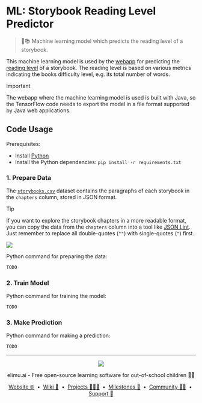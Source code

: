 # ML: Storybook Reading Level Predictor

> 🤖📚 Machine learning model which predicts the reading level of a storybook.

This machine learning model is used by the [webapp](https://github.com/elimu-ai/webapp) for predicting the [reading level](https://github.com/elimu-ai/model/blob/main/src/main/java/ai/elimu/model/v2/enums/ReadingLevel.java) of a storybook. The reading level is based on various metrics indicating the books difficulty level, e.g. its total number of words.

> [!IMPORTANT]
> The webapp where the machine learning model is used is built with Java, so the TensorFlow code needs to export the model in a file format supported by Java web applications.

## Code Usage

Prerequisites:

- Install [Python](https://www.python.org/)
- Install the Python dependencies: `pip install -r requirements.txt`

### 1. Prepare Data

The [`storybooks.csv`](https://github.com/elimu-ai/webapp/blob/main/src/main/resources/db/content_PROD/hin/storybooks.csv) dataset contains the paragraphs of each storybook in the `chapters` column, stored in JSON format.

> [!TIP]
> If you want to explore the storybook chapters in a more readable format, you can copy the data from the `chapters` column into a tool like [JSON Lint](https://jsonlint.com/). Just remember to replace all double-quotes (`""`) with single-quotes (`"`) first.
> 
> <kbd>![](https://github.com/user-attachments/assets/e03132e1-f1fd-43ee-acd3-d17929a87639)</kbd>

Python command for preparing the data:

```python
TODO
```

### 2. Train Model

Python command for training the model:

```python
TODO
```

### 3. Make Prediction

Python command for making a prediction:

```python
TODO
```

---

<p align="center">
  <img src="https://github.com/elimu-ai/webapp/blob/main/src/main/webapp/static/img/logo-text-256x78.png" />
</p>
<p align="center">
  elimu.ai - Free open-source learning software for out-of-school children 🚀✨
</p>
<p align="center">
  <a href="https://elimu.ai">Website 🌐</a>
  &nbsp;•&nbsp;
  <a href="https://github.com/elimu-ai/wiki#readme">Wiki 📃</a>
  &nbsp;•&nbsp;
  <a href="https://github.com/orgs/elimu-ai/projects?query=is%3Aopen">Projects 👩🏽‍💻</a>
  &nbsp;•&nbsp;
  <a href="https://github.com/elimu-ai/wiki/milestones">Milestones 🎯</a>
  &nbsp;•&nbsp;
  <a href="https://github.com/elimu-ai/wiki#open-source-community">Community 👋🏽</a>
  &nbsp;•&nbsp;
  <a href="https://www.drips.network/app/drip-lists/41305178594442616889778610143373288091511468151140966646158126636698">Support 💜</a>
</p>
